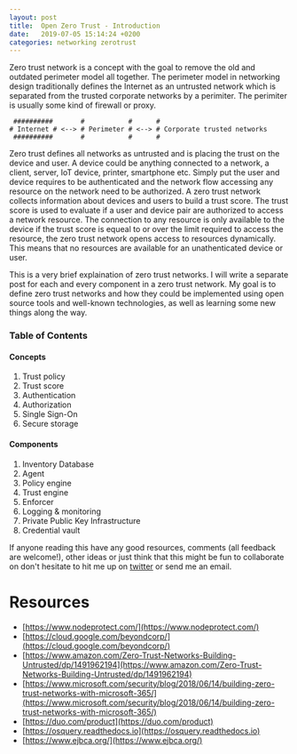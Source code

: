```yaml
---
layout: post
title:  Open Zero Trust - Introduction
date:   2019-07-05 15:14:24 +0200
categories: networking zerotrust
---
```

Zero trust network is a concept with the goal to remove the old and outdated perimeter model all together. The perimeter model in networking design traditionally defines the Internet as an untrusted network which is separated from the trusted corporate networks by a perimiter. The perimiter is usually some kind of firewall or proxy. 

```
 ##########       #           #      #
# Internet # <--> # Perimeter # <--> # Corporate trusted networks
 ##########       #           #	     # 
```
Zero trust defines all networks as untrusted and is placing the trust on the device and user. A device could be anything connected to a network, a client, server, IoT device, printer, smartphone etc. Simply put the user and device requires to be authenticated and the network flow accessing any resource on the network need to be authorized. A zero trust network collects information about devices and users to build a trust score. The trust score is used to evaluate if a user and device pair are authorized to access a network resource. The connection to any resource is only available to the device if the trust score is equeal to or over the limit required to access the resource, the zero trust network opens access to resources dynamically. This means that no resources are available for an unathenticated device or user. 

This is a very brief explaination of zero trust networks. I will write a separate post for each and every component in a zero trust network. My goal is to define zero trust networks and how they could be implemented using open source tools and well-known technologies, as well as learning some new things along the way.

### Table of Contents
#### Concepts
1. Trust policy
2. Trust score
3. Authentication
4. Authorization
5. Single Sign-On
6. Secure storage

#### Components
1. Inventory Database
2. Agent
3. Policy engine
4. Trust engine
5. Enforcer 
6. Logging & monitoring
7. Private Public Key Infrastructure
8. Credential vault

If anyone reading this have any good resources, comments (all feedback are welcome!), other ideas or just think that this might be fun to collaborate on don't hesitate to hit me up on [twitter](https://www.twitter.com/bewniac) or send me an email. 


# Resources
- [https://www.nodeprotect.com/](https://www.nodeprotect.com/)
- [https://cloud.google.com/beyondcorp/](https://cloud.google.com/beyondcorp/)
- [https://www.amazon.com/Zero-Trust-Networks-Building-Untrusted/dp/1491962194](https://www.amazon.com/Zero-Trust-Networks-Building-Untrusted/dp/1491962194)
- [https://www.microsoft.com/security/blog/2018/06/14/building-zero-trust-networks-with-microsoft-365/](https://www.microsoft.com/security/blog/2018/06/14/building-zero-trust-networks-with-microsoft-365/)
- [https://duo.com/product](https://duo.com/product)
- [https://osquery.readthedocs.io](https://osquery.readthedocs.io)
- [https://www.ejbca.org/](https://www.ejbca.org/)